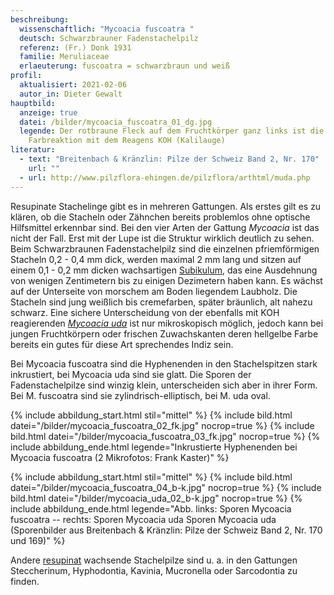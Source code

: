 ```yaml
---
beschreibung:
  wissenschaftlich: "Mycoacia fuscoatra "
  deutsch: Schwarzbrauner Fadenstachelpilz
  referenz: (Fr.) Donk 1931
  familie: Meruliaceae
  erlaeuterung: fuscoatra = schwarzbraun und weiß
profil:
  aktualisiert: 2021-02-06
  autor_in: Dieter Gewalt
hauptbild:
  anzeige: true
  datei: /bilder/mycoacia_fuscoatra_01_dg.jpg
  legende: Der rotbraune Fleck auf dem Fruchtkörper ganz links ist die
    Farbreaktion mit dem Reagens KOH (Kalilauge)
literatur:
  - text: "Breitenbach & Kränzlin: Pilze der Schweiz Band 2, Nr. 170"
    url: ""
  - url: http://www.pilzflora-ehingen.de/pilzflora/arthtml/muda.php
---
```

Resupinate Stachelinge gibt es in mehreren Gattungen. Als erstes gilt es zu klären, ob die Stacheln oder Zähnchen bereits problemlos ohne optische Hilfsmittel erkennbar sind. Bei den vier Arten der Gattung *Mycoacia* ist das nicht der Fall. Erst mit der Lupe ist die Struktur wirklich deutlich zu sehen. Beim Schwarzbraunen Fadenstachelpilz sind die einzelnen pfriemförmigen Stacheln 0,2 - 0,4 mm dick, werden maximal 2 mm lang und sitzen auf einem 0,1 - 0,2 mm dicken wachsartigen [Subikulum](Subikulum "Glossar"), das eine Ausdehnung von wenigen Zentimetern bis zu einigen Dezimetern haben kann. Es wächst auf der Unterseite von morschem am Boden liegendem Laubholz. Die Stacheln sind jung weißlich bis cremefarben, später bräunlich, alt nahezu schwarz. Eine sichere Unterscheidung von der ebenfalls mit KOH reagierenden *[Mycoacia uda](/pilze/mycoacia-uda-wachsgelber-fadenstachelpilz)* ist nur mikroskopisch möglich, jedoch kann bei jungen Fruchtkörpern oder frischen Zuwachskanten deren hellgelbe Farbe bereits ein gutes für diese Art sprechendes Indiz  sein. 

Bei Mycoacia fuscoatra sind die Hyphenenden in den Stachelspitzen stark inkrustiert, bei Mycoacia uda sind sie glatt. Die Sporen der Fadenstachelpilze sind winzig klein, unterscheiden sich aber in ihrer Form. Bei M. fuscoatra sind sie zylindrisch-elliptisch, bei M. uda oval.

{% include abbildung_start.html stil="mittel" %}
{% include bild.html datei="/bilder/mycoacia_fuscoatra_02_fk.jpg" nocrop=true %}
{% include bild.html datei="/bilder/mycoacia_fuscoatra_03_fk.jpg" nocrop=true %}
{% include abbildung_ende.html legende="Inkrustierte Hyphenenden bei Mycoacia fuscoatra (2 Mikrofotos: Frank Kaster)" %}

{% include abbildung_start.html stil="mittel" %}
{% include bild.html datei="/bilder/mycoacia_fuscoatra_04_b-k.jpg" nocrop=true %}
{% include bild.html datei="/bilder/mycoacia_uda_02_b-k.jpg" nocrop=true %}
{% include abbildung_ende.html legende="Abb. links:  Sporen  Mycoacia fuscoatra -- rechts: Sporen  Mycoacia uda Sporen  Mycoacia uda (Sporenbilder aus Breitenbach & Kränzlin: Pilze der Schweiz Band 2, Nr. 170 und 169)" %}

Andere [resupinat](resupinat "Glossar") wachsende Stachelpilze sind u. a. in den Gattungen Steccherinum, Hyphodontia, Kavinia, Mucronella oder Sarcodontia zu finden.